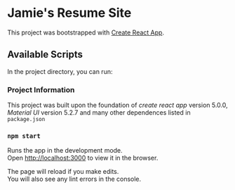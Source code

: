 # Jamie's Resume Site

This project was bootstrapped with [Create React App](https://github.com/facebook/create-react-app).

## Available Scripts

In the project directory, you can run:

### Project Information

This project was built upon the foundation of *create react app* version 5.0.0, *Material UI* version 5.2.7 and many other dependences listed in `package.json`

### `npm start`

Runs the app in the development mode.\
Open [http://localhost:3000](http://localhost:3000) to view it in the browser.

The page will reload if you make edits.\
You will also see any lint errors in the console.

